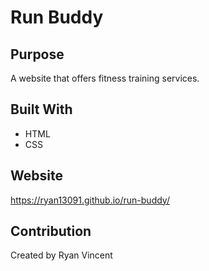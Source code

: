 # Run Buddy

## Purpose
A website that offers fitness training services.

## Built With
* HTML
* CSS

## Website
https://ryan13091.github.io/run-buddy/

## Contribution
Created by Ryan Vincent